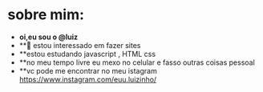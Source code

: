 # sobre mim:

- **oi,eu sou o @luiz**
- **👀 estou interessado em fazer sites 
- **estou estudando javascript , HTML css 
- **no meu tempo livre eu mexo no celular e  fasso outras coisas pessoal
- **vc pode me encontrar no meu istagram  https://www.instagram.com/euu.luizinho/

<!---
candinholuiz/candinholuiz is a ✨ special ✨ repository because its `README.md` (this file) appears on your GitHub profile.
You can click the Preview link to take a look at your changes.
--->
